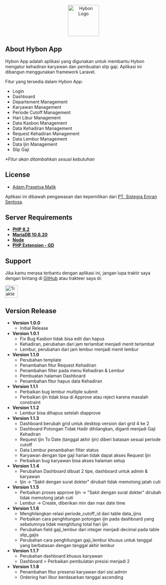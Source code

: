 <p align="center">
    <a href="https://hynon-gajian.sistegra.id" target="_blank">
        <img src="https://hybon-gajian.sistegra.id/hybon-logo-circle.png" width="100" alt="Hybon Logo">
    </a>
</p>

## About Hybon App

Hybon App adalah aplikasi yang digunakan untuk membantu Hybon mengatur kehadiran karyawan dan pembuatan slip gaji. Aplikasi ini dibangun menggunakan framework Laravel.

Fitur yang tersedia dalam Hybon App:

-   Login
-   Dashboard
-   Departement Management
-   Karyawan Management
-   Periode Cutoff Management
-   Hari Libur Management
-   Data Kasbon Management
-   Data Kehadiran Management
-   Request Kehadiran Management
-   Data Lembur Management
-   Data Ijin Management
-   Slip Gaji

_\*Fitur akan ditambahkan sesuai kebutuhan_

## License

-   [Adam Prasetya Malik](https://github.com/manasama77)

Aplikasi ini dibawah pengawasan dan kepemilikan dari [PT. Sistegra Emran Sentosa](https://sistegra.id).

## Server Requirements

-   **[PHP 8.2](https://www.php.net/)**
-   **[MariaDB 10.6.20](https://mariadb.org/)**
-   **[Node](https://nodejs.org/en/)**
-   **[PHP Extension - GD](https://www.php.net/manual/en/book.gd)**

## Support

Jika kamu merasa terbantu dengan aplikasi ini, jangan lupa traktir saya dengan bintang di [GitHub](https://github.com/manasama77/hybon-app) atau trakteer saya di:

<a href="https://trakteer.id/adam_pm" target="_blank"><img id="wse-buttons-preview" src="https://edge-cdn.trakteer.id/images/embed/trbtn-red-1.png?date=18-11-2023" height="40" style="border:0px;height:40px;" alt="Trakteer Saya"></a>

## Version Release

-   **Version 1.0.0**
    -   Initial Release
-   **Version 1.0.1**
    -   Fix Bug Kasbon tidak bisa edit dan hapus
    -   Kehadiran, perubahan dari jam terlambat menjadi menit terlambat
    -   Lembur, perubahan dari jam lembur menjadi menit lembur
-   **Version 1.1.0**
    -   Perubahan template
    -   Penambahan fitur Request Kehadiran
    -   Penambahan filter pada menu Kehadiran & Lembur
    -   Pembuatan halaman Dashboard
    -   Penambahan fitur hapus data Kehadiran
-   **Version 1.1.1**
    -   Perbaikan bug lembur multiple submit
    -   Perbaikan ijin tidak bisa di Approve atau reject karena masalah constraint
-   **Version 1.1.2**
    -   Lembur bisa dihapus setelah diapprove
-   **Version 1.1.3**
    -   Dashboard berubah grid untuk desktop version dari grid 4 ke 2
    -   Dashboard Potongan Tidak Hadir dihilangkan, diganti menjadi Gaji Kehadiran
    -   Request Ijin To Date (tanggal akhir ijin) diberi batasan sesuai periode cutoff
    -   Data Lembur penambahan filter status
    -   Karyawan dengan tipe gaji harian tidak dapat akses Request Ijin
    -   Perbaikan bug karyawan bisa akses halaman setup
-   **Version 1.1.4**
    -   Perubahan Dashboard dibuat 2 tipe, dashboard untuk admin & karyawan
    -   Ijin -> "Sakit dengan surat dokter" dirubah tidak memotong jatah cuti
-   **Version 1.1.5**
    -   Perbaikan proses approve Ijin -> "Sakit dengan surat dokter" dirubah tidak memotong jatah cuti
    -   Lembur -> Create, diberikan min dan max date time
-   **Version 1.1.6**
    -   Menghilangkan relasi periode_cutoff_id dari table data_ijins
    -   Perbaikan cara penghitungan potongan ijin pada dashboard yang sebelumnya tidak menghitung total hari ijin
    -   Perubahan field gaji_lembur dari integer menjadi decimal pada table slip_gajis
    -   Perubahan cara penghitungan gaji_lembur khusus untuk tanggal yang berbatasan dengan tanggal akhir lembur
-   **Version 1.1.7**
    -   Perubahan dashboard khusus karyawan
    -   Dashboard > Perbaikan pembulatan presisi menjadi 2
-   **Version 1.1.8**
    -   Penambahan fitur presensi karyawan dari sisi admin
    -   Ordering hari libur berdasarkan tanggal ascending
